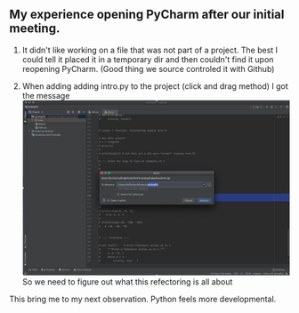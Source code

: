## My experience opening PyCharm after our initial meeting.
 
 1. It didn't like working on a file that was not part of a project. 
 The best I could tell it placed it in a temporary dir and then couldn't find it upon reopening PyCharm.
 (Good thing we source controled it with Github)
 
 2. When adding adding intro.py to the project (click and drag method) I got the message 
 ![Adding file to project](ScreenShot2020-11-05.png)
 So we need to figure out what this refectoring is all about
 
 This bring me to my next observation. Python feels more developmental.
 
